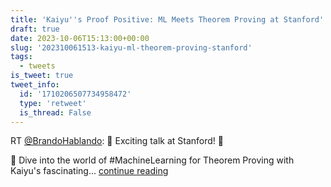 ```yaml
---
title: 'Kaiyu''s Proof Positive: ML Meets Theorem Proving at Stanford'
draft: true
date: 2023-10-06T15:13:00+00:00
slug: '202310061513-kaiyu-ml-theorem-proving-stanford'
tags:
  - tweets
is_tweet: true
tweet_info:
  id: '1710206507734958472'
  type: 'retweet'
  is_thread: False
---
```




RT [@BrandoHablando](https://x.com/BrandoHablando): 🚀 Exciting talk at Stanford! 🚀

🎥 Dive into the world of #MachineLearning for Theorem Proving with Kaiyu's fascinating… [continue reading](https://x.com/sytelus/status/1710206507734958472)
